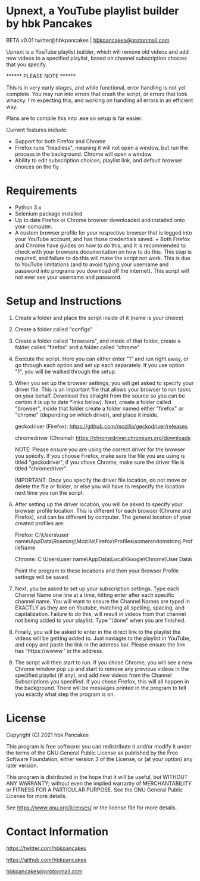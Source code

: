 # Upnext, a YouTube playlist builder by hbk Pancakes
BETA v0.01
twitter@hbkpancakes | hbkpancakes@protonmail.com


Upnext is a YouTube playlist builder, which will remove old
videos and add new videos to a specified playlist, based on 
channel subscription choices that you specify.

****** PLEASE NOTE ******

This is in very early stages, and while functional, error
handling is not yet complete. You may run into errors
that crash the script, or errors that look whacky. I'm expecting
this, and working on handling all errors in an efficient way.

Plans are to compile this into .exe so setup is far easier.

Current features include:
- Support for both Firefox and Chrome
- Firefox runs "headless", meaning it will not open a window,
  but run the process in the background. Chrome will open a window
- Ability to edit subscription choices, playlist link, 
  and default browser choices on the fly

# Requirements
- Python 3.x 
- Selenium package installed
- Up to date Firefox or Chrome browser downloaded and installed
  onto your computer.
- A custom browser profile for your respective browser that 
  is logged into your YouTube account, and has those credentials 
  saved. 
      + Both Firefox and Chrome have guides on how to do this, and
        it is recommended to check with your browsers documentation on how to 
        do this. This step is required, and failure to do this will make the 
        script not work. This is due to YouTube limitations (and to avoid typing your
        username and password into programs you download off the internet).
        This script will not ever see your username and password. 
        
# Setup and Instructions

1. Create a folder and place the script inside of it (name is your choice)

2. Create a folder called "configs"

3. Create a folder called "browsers", and inside of that folder,
   create a folder called "firefox" and a folder called "chrome"

4. Execute the script. Here you can either enter "1" and run right
   away, or go through each option and set up each separately. If you
   use option "1", you will be walked through the setup.

5. When you set up the browser settings, you will get asked to
   specify your driver file. This is an important file that allows
   your browser to run tasks on your behalf. Download this straight 
   from the source so you can be certain it is up to date *links below). 
   Next, create a folder called "browser", inside that folder create a 
   folder named either "firefox" or "chrome" (depending on which driver), 
   and place it inside.

   geckodriver (Firefox): https://github.com/mozilla/geckodriver/releases
   
   chromedriver (Chrome): https://chromedriver.chromium.org/downloads

   NOTE: Please ensure you are using the correct driver for the browser you
   specify. If you choose Firefox, make sure the file you are using is titled
   "geckodriver", if you chose Chrome, make sure the driver file is titled 
   "chromedriver".

   IMPORTANT: Once you specify the driver file location, do not move or delete 
   the file or folder, or else you will have to respecify the location next time
   you run the script.

6. After setting up the driver location, you will be asked to specify your browser
   profile location. This is different for each browser (Chrome and Firefox), and
   can be different by computer. The general location of your created profiles are:

   Firefox: C:\Users\user name\AppData\Roaming\Mozilla\Firefox\Profiles\somerandomstring.ProfileName
   
   Chrome: C:\Users\user name\AppData\Local\Google\Chrome\User Data\

   Point the program to these locations and then your Browser Profile settings will be 
   saved.

7. Next, you be asked to set up your subscription settings. Type each Channel Name one line 
   at a time, hitting enter after each specific channel name. You will want to ensure the 
   Channel Names are typed in EXACTLY as they are on Youtube, matching all spelling, spacing, 
   and capitalization. Failure to do this, will result in videos from that channel not being 
   added to your playlist. Type "/done" when you are finished.

8. Finally, you will be asked to enter in the direct link to the playlist the videos will
   be getting added to. Just naviagte to the playlist in YouTube, and copy and paste
   the link in the address bar. Please ensure the link has "https://wwww." in the address.

9. The script will then start to run. If you chose Chrome, you will see a new Chrome
   window pop up and start to remove any previous videos in the specified playlist
   (if any), and add new videos from the Channel Subscriptions you specified.
   If you chose Firefox, this will all happen in the background. There will be messages
   printed in the program to tell you exactly what step the program is on.
   
# License

Copyright (C) 2021 hbk Pancakes

This program is free software: you can redistribute it and/or modify
it under the terms of the GNU General Public License as published by
the Free Software Foundation, either version 3 of the License, or
(at your option) any later version.

This program is distributed in the hope that it will be useful,
but WITHOUT ANY WARRANTY; without even the implied warranty of
MERCHANTABILITY or FITNESS FOR A PARTICULAR PURPOSE.  See the
GNU General Public License for more details.

See https://www.gnu.org/licenses/ or the license file for more details.

# Contact Information
                
https://twitter.com/hbkpancakes

https://github.com/hbkpancakes

hbkpancakes@protonmail.com
